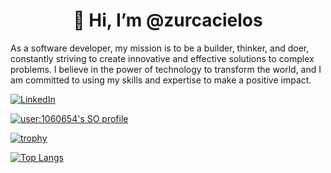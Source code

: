 <h1 align="center">👋 Hi, I’m @zurcacielos</h1>

As a software developer, my mission is to be a builder, thinker, and doer, constantly striving to create innovative and effective solutions to complex problems. I believe in the power of technology to transform the world, and I am committed to using my skills and expertise to make a positive impact.

<a href="https://www.linkedin.com/in/fabianse/">

![LinkedIn](https://img.shields.io/badge/linkedin-%230077B5.svg?style=for-the-badge&logo=linkedin&logoColor=white)

</a>

[![user:1060654's SO profile](https://stackoverflow-readme-profile.johannchopin.fr/profile-small/1060654?theme=default)](https://stackoverflow.com/users/1060654/zurcacielos)

[![trophy](https://github-profile-trophy.vercel.app/?username=zurcacielos&theme=flat)]()

[![Top Langs](https://github-readme-stats.vercel.app/api/top-langs/?username=zurcacielos&langs_count=8&layout=compact)]()


